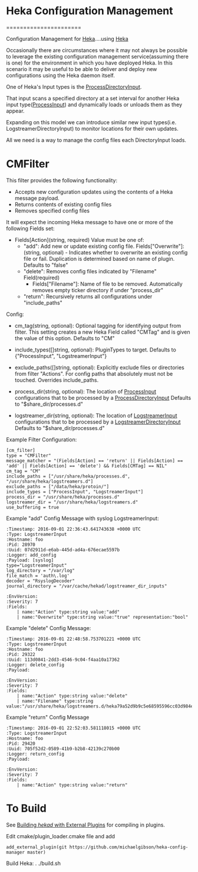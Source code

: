 # Heka Configuration Management
======================

Configuration Management for [Heka](http://hekad.readthedocs.io/en/latest/)....using [Heka](http://hekad.readthedocs.io/en/latest/)

Occasionally there are circumstances where it may not always be possible to leverage the existing configuration management service(assuming there is one) for the environment in which you have deployed Heka.
In this scenario it may be useful to be able to deliver and deploy new configurations using the Heka daemon itself.

One of Heka's Input types is the
[ProcessDirectoryInput](https://hekad.readthedocs.io/en/latest/config/inputs/processdir.html).

That input scans a specified directory at a set interval for another Heka input type([ProcessInput](https://hekad.readthedocs.io/en/latest/config/inputs/process.html#config-process-input)) and dynamically loads or unloads them as they appear.

Expanding on this model we can introduce similar new input types(i.e. LogstreamerDirectoryInput) to monitor locations for their own updates.

All we need is a way to manage the config files each DirectoryInput loads.

CMFilter
===========

This filter provides the following functionality:
- Accepts new configuration updates using the contents of a Heka message payload.
- Returns contents of existing config files
- Removes specified config files

It will expect the incoming Heka message to have one or more of the following Fields set:
- Fields[Action](string, required)
	Value must be one of:
	-	"add": Add new or update existing config file.
		Fields["Overwrite"]: (string, optional) - Indicates whether to overwrite an existing config file or fail. Duplication is determined based on name of plugin. Defaults to "false"
	-	"delete": Removes config files indicated by "Filename" Field(required)
		-	Fields["Filename"]: Name of file to be removed. Automatically removes empty ticker directory if under "process_dir"
	- "return": Recursively returns all configurations under "include_paths"

Config:

- cm_tag(string, optional):
		Optional tagging for identifying output from filter.
		This setting creates a new Heka Field called "CMTag" and is given the value of this option. Defaults to "CM"

- include_types([]string, optional):
		PluginTypes to target. Defaults to {"ProcessInput", "LogstreamerInput"}

- exclude_paths([]string, optional):
		Explicitly exclude files or directories from filter "Actions".
		For config paths that absolutely must not be touched.
		Overrides include_paths.

- process_dir(string, optional):
		The location of [ProcessInput](https://hekad.readthedocs.io/en/latest/config/inputs/process.html#config-process-input) configurations that to be processed by a [ProcessDirectoryInput](https://hekad.readthedocs.io/en/latest/config/inputs/processdir.html)
		Defaults to "$share_dir/processes.d"

- logstreamer_dir(string, optional):
		The location of [LogstreamerInput](https://hekad.readthedocs.io/en/latest/config/inputs/logstreamer.html) configurations that to be processed by a [LogstreamerDirectoryInput](https://github.com/michaelgibson/heka-logstreamer-directory-input)
		Defaults to "$share_dir/processes.d"

Example Filter Configuration:

	[cm_filter]
	type = "CMFilter"
	message_matcher = "(Fields[Action] == 'return' || Fields[Action] == 'add' || Fields[Action] == 'delete') && Fields[CMTag] == NIL"
	cm_tag = "CM"
	include_paths = ["/usr/share/heka/processes.d", "/usr/share/heka/logstreamers.d"]
	exclude_paths = ["/data/heka/protoin/"]
	include_types = ["ProcessInput", "LogstreamerInput"]
	process_dir = "/usr/share/heka/processes.d"
	logstreamer_dir = "/usr/share/heka/logstreamers.d"
	use_buffering = true


Example "add" Config Message with syslog LogstreamerInput:

	:Timestamp: 2016-09-01 22:36:43.641743638 +0000 UTC
	:Type: LogstreamerInput
	:Hostname: foo
	:Pid: 28970
	:Uuid: 07d2911d-e6ab-445d-ad4a-676ecae5597b
	:Logger: add_config
	:Payload: [syslog]
	type="LogstreamerInput"
	log_directory = "/var/log"
	file_match = 'auth\.log'
	decoder = "RsyslogDecoder"
	journal_directory = "/var/cache/hekad/logstreamer_dir_inputs"

	:EnvVersion:
	:Severity: 7
	:Fields:
	    | name:"Action" type:string value:"add"
	    | name:"Overwrite" type:string value:"true" representation:"bool"


Example "delete" Config Message:

	:Timestamp: 2016-09-01 22:48:58.753701221 +0000 UTC
	:Type: LogstreamerInput
	:Hostname: foo
	:Pid: 29322
	:Uuid: 113d0841-2dd3-4546-9c04-f4aa10a17362
	:Logger: delete_config
	:Payload:

	:EnvVersion:
	:Severity: 7
	:Fields:
	    | name:"Action" type:string value:"delete"
	    | name:"Filename" type:string value:"/usr/share/heka/logstreamers.d/heka79a52d9b9c5e68595596cc03d984e83a.toml"

Example "return" Config Message

	:Timestamp: 2016-09-01 22:52:03.581118015 +0000 UTC
	:Type: LogstreamerInput
	:Hostname: foo
	:Pid: 29420
	:Uuid: 705f52d2-0589-41b9-b2b8-42139c270b00
	:Logger: return_config
	:Payload:

	:EnvVersion:
	:Severity: 7
	:Fields:
	    | name:"Action" type:string value:"return"

To Build
========

See [Building *hekad* with External Plugins](http://hekad.readthedocs.org/en/latest/installing.html#build-include-externals)
for compiling in plugins.

Edit cmake/plugin_loader.cmake file and add

    add_external_plugin(git https://github.com/michaelgibson/heka-config-manager master)

Build Heka:
	. ./build.sh

